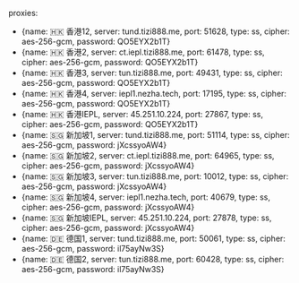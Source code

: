 proxies:
  - {name: 🇭🇰 香港12, server: tund.tizi888.me, port: 51628, type: ss, cipher: aes-256-gcm, password: QO5EYX2b1T}
  - {name: 🇭🇰 香港2, server: ct.iepl.tizi888.me, port: 61478, type: ss, cipher: aes-256-gcm, password: QO5EYX2b1T}
  - {name: 🇭🇰 香港3, server: tun.tizi888.me, port: 49431, type: ss, cipher: aes-256-gcm, password: QO5EYX2b1T}
  - {name: 🇭🇰 香港4, server: iepl1.nezha.tech, port: 17195, type: ss, cipher: aes-256-gcm, password: QO5EYX2b1T}
  - {name: 🇭🇰 香港IEPL, server: 45.251.10.224, port: 27867, type: ss, cipher: aes-256-gcm, password: QO5EYX2b1T}
  - {name: 🇸🇬 新加坡1, server: tund.tizi888.me, port: 51114, type: ss, cipher: aes-256-gcm, password: jXcssyoAW4}
  - {name: 🇸🇬 新加坡2, server: ct.iepl.tizi888.me, port: 64965, type: ss, cipher: aes-256-gcm, password: jXcssyoAW4}
  - {name: 🇸🇬 新加坡3, server: tun.tizi888.me, port: 10012, type: ss, cipher: aes-256-gcm, password: jXcssyoAW4}
  - {name: 🇸🇬 新加坡4, server: iepl1.nezha.tech, port: 40679, type: ss, cipher: aes-256-gcm, password: jXcssyoAW4}
  - {name: 🇸🇬 新加坡IEPL, server: 45.251.10.224, port: 27878, type: ss, cipher: aes-256-gcm, password: jXcssyoAW4}
  - {name: 🇩🇪 德国1, server: tund.tizi888.me, port: 50061, type: ss, cipher: aes-256-gcm, password: il75ayNw3S}
  - {name: 🇩🇪 德国2, server: tun.tizi888.me, port: 60428, type: ss, cipher: aes-256-gcm, password: il75ayNw3S}

